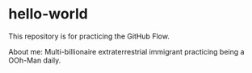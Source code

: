 # hello-world
This repository is for practicing the GitHub Flow.

About me: Multi-billionaire extraterrestrial immigrant practicing being a OOh-Man daily.

